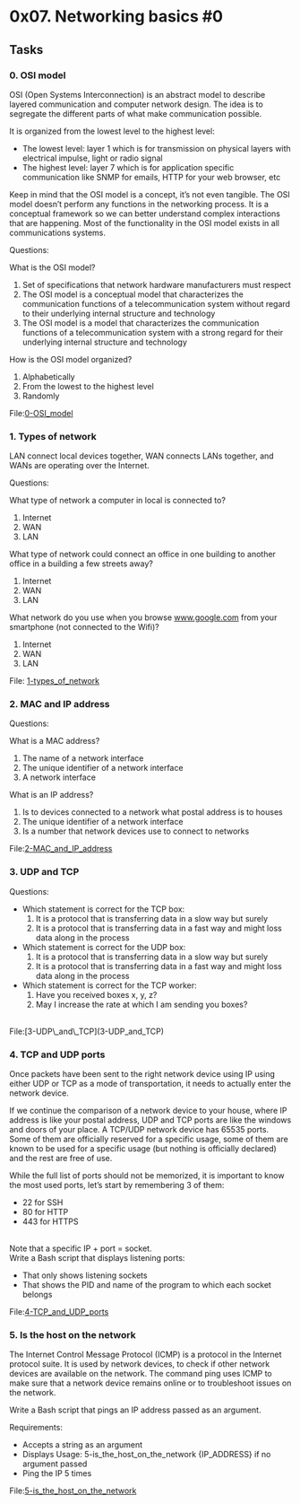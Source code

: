 # 0x07. Networking basics #0

## Tasks

### 0. OSI model

OSI (Open Systems Interconnection) is an abstract model to describe layered communication and computer network design. The idea is to segregate the different parts of what make communication possible. </br>

It is organized from the lowest level to the highest level:

  - The lowest level: layer 1 which is for transmission on physical layers with electrical impulse, light or radio signal
  - The highest level: layer 7 which is for application specific communication like SNMP for emails, HTTP for your web browser, etc </br>

Keep in mind that the OSI model is a concept, it’s not even tangible. The OSI model doesn’t perform any functions in the networking process. It is a conceptual framework so we can better understand complex interactions that are happening. Most of the functionality in the OSI model exists in all communications systems. </br>

Questions:

What is the OSI model?

  1. Set of specifications that network hardware manufacturers must respect
  2. The OSI model is a conceptual model that characterizes the communication functions of a telecommunication system without regard to their underlying internal structure and technology
  3. The OSI model is a model that characterizes the communication functions of a telecommunication system with a strong regard for their underlying internal structure and technology </br>

How is the OSI model organized?

  1. Alphabetically
  2. From the lowest to the highest level
  3. Randomly </br>

File:[0-OSI\_model](0-OSI_model)

### 1. Types of network

LAN connect local devices together, WAN connects LANs together, and WANs are operating over the Internet.

Questions:

What type of network a computer in local is connected to?

  1. Internet
  2. WAN
  3. LAN </br>

What type of network could connect an office in one building to another office in a building a few streets away?

  1. Internet
  2. WAN
  3. LAN </br>

What network do you use when you browse www.google.com from your smartphone (not connected to the Wifi)?

  1. Internet
  2. WAN
  3. LAN </br>

File: [1-types\_of\_network](1-types_of_network)

### 2. MAC and IP address

Questions:

What is a MAC address?

  1. The name of a network interface
  2. The unique identifier of a network interface
  3. A network interface </br>

What is an IP address?

  1. Is to devices connected to a network what postal address is to houses
  2. The unique identifier of a network interface
  3. Is a number that network devices use to connect to networks </br>

File:[2-MAC\_and\_IP\_address](2-MAC_and_IP_address)

### 3. UDP and TCP

Questions:

  * Which statement is correct for the TCP box:
      1. It is a protocol that is transferring data in a slow way but surely
      2. It is a protocol that is transferring data in a fast way and might loss data along in the process
  * Which statement is correct for the UDP box:
      1. It is a protocol that is transferring data in a slow way but surely
      2. It is a protocol that is transferring data in a fast way and might loss data along in the process
  * Which statement is correct for the TCP worker:
      1. Have you received boxes x, y, z?
      2. May I increase the rate at which I am sending you boxes?
</br>
File:[3-UDP\_and\_TCP](3-UDP_and_TCP)

### 4. TCP and UDP ports

Once packets have been sent to the right network device using IP using either UDP or TCP as a mode of transportation, it needs to actually enter the network device.

If we continue the comparison of a network device to your house, where IP address is like your postal address, UDP and TCP ports are like the windows and doors of your place. A TCP/UDP network device has 65535 ports. Some of them are officially reserved for a specific usage, some of them are known to be used for a specific usage (but nothing is officially declared) and the rest are free of use.

While the full list of ports should not be memorized, it is important to know the most used ports, let’s start by remembering 3 of them:

  * 22 for SSH
  * 80 for HTTP
  * 443 for HTTPS
</br>
Note that a specific IP + port = socket.
</br>
Write a Bash script that displays listening ports:

  - That only shows listening sockets
  - That shows the PID and name of the program to which each socket belongs </br>

File:[4-TCP\_and\_UDP\_ports](4-TCP_and_UDP_ports)

### 5. Is the host on the network

The Internet Control Message Protocol (ICMP) is a protocol in the Internet protocol suite. It is used by network devices, to check if other network devices are available on the network. The command ping uses ICMP to make sure that a network device remains online or to troubleshoot issues on the network. </br>

Write a Bash script that pings an IP address passed as an argument. </br>

Requirements:

  - Accepts a string as an argument
  - Displays Usage: 5-is\_the\_host\_on\_the\_network {IP\_ADDRESS} if no argument passed
  - Ping the IP 5 times </br>

File:[5-is\_the\_host\_on\_the\_network](5-is_the_host_on_the_network)
